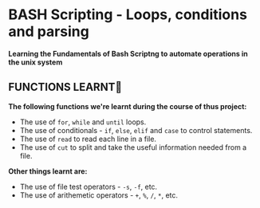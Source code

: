 # BASH Scripting - Loops, conditions and parsing
**Learning the Fundamentals of Bash Scriptng to automate operations in the unix system**

## FUNCTIONS LEARNT🌟
**The following functions we're learnt during the course of thus project:**
- The use of `for`, `while` and `until` loops.
- The use of conditionals - `if`, `else`, `elif` and `case` to control statements.
- The use of `read` to read each line in a file.
- The use of `cut` to split and take the useful information needed from a file.

**Other things learnt are:**
- The use of file test operators - `-s`, `-f`, etc.
- The use of arithemetic operators - `+`, `%`, `/`, `*`, etc.